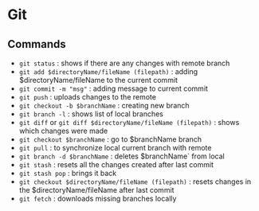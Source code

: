 # Git 
## Commands
- `git status` : shows if there are any changes with remote branch
- `git add $directoryName/fileName (filepath)` : adding $directoryName/fileName to the current commit
- `git commit -m "msg"` : adding message to current commit
- `git push` : uploads changes to the remote
- `git checkout -b $branchName` : creating new branch
- `git branch -l` : shows list of local branches 
- `git diff` or `git diff $directoryName/fileName (filepath)` : shows which changes were made
- `git checkout $branchName` : go to $branchName branch
- `git pull` : to synchronize local current branch with remote
- `git branch -d $branchName` : deletes $branchName` from local
- `git stash` : resets all the changes created after last commit
- `git stash pop` : brings it back
- `git checkout $directoryName/fileName (filepath)` : resets changes in the $directoryName/fileName after last commit
- `git fetch` : downloads missing branches locally